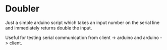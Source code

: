 # Doubler

Just a simple arduino script which takes an input number on the serial line and immediately returns double the input.

Useful for testing serial communication from client -> arduino and arduino -> client.
